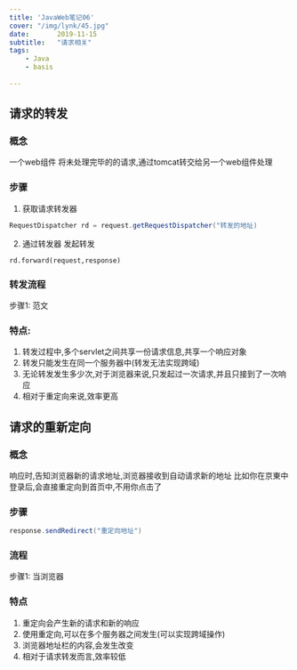 ```yaml
---
title: 'JavaWeb笔记06'
cover: "/img/lynk/45.jpg"
date:       2019-11-15
subtitle:   "请求相关"
tags:
	- Java
	- basis
	
---
```

  

  

  
  
  
  

  
  
  

## 请求的转发
### 概念
一个web组件 将未处理完毕的的请求,通过tomcat转交给另一个web组件处理
### 步骤
1. 获取请求转发器
```java
RequestDispatcher rd = request.getRequestDispatcher("转发的地址)
```
2. 通过转发器 发起转发
```
rd.forward(request,response)
```
### 转发流程
步骤1: 范文
### 特点:
1. 转发过程中,多个servlet之间共享一份请求信息,共享一个响应对象
2. 转发只能发生在同一个服务器中(转发无法实现跨域)
3. 无论转发发生多少次,对于浏览器来说,只发起过一次请求,并且只接到了一次响应
4. 相对于重定向来说,效率更高
## 请求的重新定向
### 概念
响应时,告知浏览器新的请求地址,浏览器接收到自动请求新的地址
比如你在京東中登录后,会直接重定向到首页中,不用你点击了
### 步骤
```java
response.sendRedirect("重定向地址")
```
### 流程
步骤1: 当浏览器
### 特点
1. 重定向会产生新的请求和新的响应
2. 使用重定向,可以在多个服务器之间发生(可以实现跨域操作)
3. 浏览器地址栏的内容,会发生改变
4. 相对于请求转发而言,效率较低